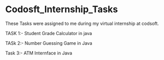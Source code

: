 # Codosft_Internship_Tasks

These Tasks  were assigned to me during my virtual internship at codsoft.

TASK 1:- Student Grade Calculator in java

TASk 2:- Number Guessing Game in Java

Task 3:- ATM Internface in Java
